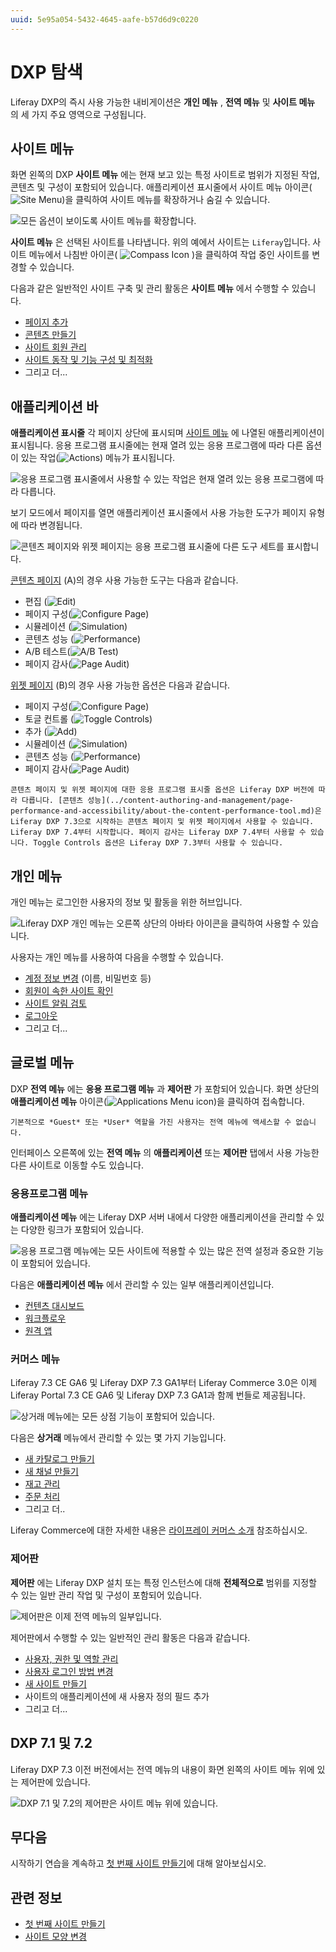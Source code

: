 ```yaml
---
uuid: 5e95a054-5432-4645-aafe-b57d6d9c0220
---
```


# DXP 탐색

Liferay DXP의 즉시 사용 가능한 내비게이션은 **개인 메뉴** , **전역 메뉴** 및 **사이트 메뉴** 의 세 가지 주요 영역으로 구성됩니다.

## 사이트 메뉴

화면 왼쪽의 DXP **사이트 메뉴** 에는 현재 보고 있는 특정 사이트로 범위가 지정된 작업, 콘텐츠 및 구성이 포함되어 있습니다. 애플리케이션 표시줄에서 사이트 메뉴 아이콘(![Site Menu](../images/icon-menu.png))을 클릭하여 사이트 메뉴를 확장하거나 숨길 수 있습니다.

![모든 옵션이 보이도록 사이트 메뉴를 확장합니다.](./navigating-dxp/images/05.png)

**사이트 메뉴** 은 선택된 사이트를 나타냅니다. 위의 예에서 사이트는 `Liferay`입니다. 사이트 메뉴에서 나침반 아이콘( ![Compass Icon](../images/icon-compass.png) )을 클릭하여 작업 중인 사이트를 변경할 수 있습니다.

다음과 같은 일반적인 사이트 구축 및 관리 활동은 **사이트 메뉴** 에서 수행할 수 있습니다.

* [페이지 추가](../site-building/creating-pages/adding-pages/adding-a-page-to-a-site.md)
* [콘텐츠 만들기](../content-authoring-and-management.md)
* [사이트 회원 관리](../site-building/sites/site-membership/adding-members-to-sites.md)
* [사이트 동작 및 기능 구성 및 최적화](../site-building.html)
* 그리고 더...

## 애플리케이션 바

**애플리케이션 표시줄** 각 페이지 상단에 표시되며 [사이트 메뉴](#site-menu) 에 나열된 애플리케이션이 표시됩니다. 응용 프로그램 표시줄에는 현재 열려 있는 응용 프로그램에 따라 다른 옵션이 있는 작업(![Actions](../images/icon-actions.png)) 메뉴가 표시됩니다.

![응용 프로그램 표시줄에서 사용할 수 있는 작업은 현재 열려 있는 응용 프로그램에 따라 다릅니다.](./navigating-dxp/images/07.png)

보기 모드에서 페이지를 열면 애플리케이션 표시줄에서 사용 가능한 도구가 페이지 유형에 따라 변경됩니다.

![콘텐츠 페이지와 위젯 페이지는 응용 프로그램 표시줄에 다른 도구 세트를 표시합니다.](./navigating-dxp/images/08.png)

[콘텐츠 페이지](../site-building/creating-pages/using-content-pages.md) (A)의 경우 사용 가능한 도구는 다음과 같습니다.

* 편집 (![Edit](../images/icon-edit.png))
* 페이지 구성(![Configure Page](../images/icon-settings.png))
* 시뮬레이션 (![Simulation](../images/icon-simulation.png))
* 콘텐츠 성능 (![Performance](../images/icon-analytics.png))
* A/B 테스트(![A/B Test](../images/icon-ab-testing.png))
* 페이지 감사(![Page Audit](../images/icon-information.png))

[위젯 페이지](../site-building/creating-pages/using-widget-pages/adding-widgets-to-a-page.md) (B)의 경우 사용 가능한 옵션은 다음과 같습니다.

* 페이지 구성(![Configure Page](../images/icon-settings.png))
* 토글 컨트롤 (![Toggle Controls](../images/icon-preview.png))
* 추가 (![Add](../images/icon-plus.png))
* 시뮬레이션 (![Simulation](../images/icon-simulation.png))
* 콘텐츠 성능 (![Performance](../images/icon-analytics.png))
* 페이지 감사(![Page Audit](../images/icon-information.png))

```{note}
콘텐츠 페이지 및 위젯 페이지에 대한 응용 프로그램 표시줄 옵션은 Liferay DXP 버전에 따라 다릅니다. [콘텐츠 성능](../content-authoring-and-management/page-performance-and-accessibility/about-the-content-performance-tool.md)은 Liferay DXP 7.3으로 시작하는 콘텐츠 페이지 및 위젯 페이지에서 사용할 수 있습니다. Liferay DXP 7.4부터 시작합니다. 페이지 감사는 Liferay DXP 7.4부터 사용할 수 있습니다. Toggle Controls 옵션은 Liferay DXP 7.3부터 사용할 수 있습니다.
```

## 개인 메뉴

개인 메뉴는 로그인한 사용자의 정보 및 활동을 위한 허브입니다.

![Liferay DXP 개인 메뉴는 오른쪽 상단의 아바타 아이콘을 클릭하여 사용할 수 있습니다.](./navigating-dxp/images/01.png)

사용자는 개인 메뉴를 사용하여 다음을 수행할 수 있습니다.

* [계정 정보 변경](./introduction-to-the-admin-account.md#changing-account-information) (이름, 비밀번호 등)
* [회원이 속한 사이트 확인](../site-building/sites/site-membership/adding-members-to-sites.md)
* [사이트 알림 검토](../collaboration-and-social/notifications-and-requests/user-guide/managing-notifications-and-requests.md)
* [로그아웃](./introduction-to-the-admin-account.md#signing-out)
* 그리고 더...

## 글로벌 메뉴

DXP **전역 메뉴** 에는 **응용 프로그램 메뉴** 과 **제어판** 가 포함되어 있습니다. 화면 상단의 **애플리케이션 메뉴** 아이콘(![Applications Menu icon](../images/icon-applications-menu.png))을 클릭하여 접속합니다.

```{note}
기본적으로 *Guest* 또는 *User* 역할을 가진 사용자는 전역 메뉴에 액세스할 수 없습니다.
```

인터페이스 오른쪽에 있는 **전역 메뉴** 의 **애플리케이션** 또는 **제어판** 탭에서 사용 가능한 다른 사이트로 이동할 수도 있습니다.

### 응용프로그램 메뉴

**애플리케이션 메뉴** 에는 Liferay DXP 서버 내에서 다양한 애플리케이션을 관리할 수 있는 다양한 링크가 포함되어 있습니다.

![응용 프로그램 메뉴에는 모든 사이트에 적용할 수 있는 많은 전역 설정과 중요한 기능이 포함되어 있습니다.](./navigating-dxp/images/02.png)

다음은 **애플리케이션 메뉴** 에서 관리할 수 있는 일부 애플리케이션입니다.

* [컨텐츠 대시보드](../content-authoring-and-management/content-dashboard.md)
* [워크플로우](../process-automation/workflow/introduction-to-workflow.md)
* [원격 앱](../building-applications/client-extensions/browser-based-client-extensions.md#custom-element-client-extensions)

### 커머스 메뉴

Liferay 7.3 CE GA6 및 Liferay DXP 7.3 GA1부터 Liferay Commerce 3.0은 이제 Liferay Portal 7.3 CE GA6 및 Liferay DXP 7.3 GA1과 함께 번들로 제공됩니다.

![상거래 메뉴에는 모든 상점 기능이 포함되어 있습니다.](./navigating-dxp/images/03.png)

다음은 **상거래** 메뉴에서 관리할 수 있는 몇 가지 기능입니다.

* [새 카탈로그 만들기](https://learn.liferay.com/commerce/latest/ko/product-management/catalogs/creating-a-new-catalog.html)
* [새 채널 만들기](https://learn.liferay.com/commerce/latest/en/starting-a-store/channels/managing-channels.html)
* [재고 관리](https://learn.liferay.com/commerce/latest/ko/inventory-management.html)
* [주문 처리](https://learn.liferay.com/commerce/latest/ko/order-management/orders/processing-an-order.html)
* 그리고 더..

Liferay Commerce에 대한 자세한 내용은 [라이프레이 커머스 소개](https://learn.liferay.com/commerce/latest/ko/starting-a-store/introduction-to-liferay-commerce.html) 참조하십시오.

### 제어판

**제어판** 에는 Liferay DXP 설치 또는 특정 인스턴스에 대해 **전체적으로** 범위를 지정할 수 있는 일반 관리 작업 및 구성이 포함되어 있습니다.

![제어판은 이제 전역 메뉴의 일부입니다.](./navigating-dxp/images/04.png)

제어판에서 수행할 수 있는 일반적인 관리 활동은 다음과 같습니다.

* [사용자, 권한 및 역할 관리](../users-and-permissions/users/adding-and-managing-users.md)
* [사용자 로그인 방법 변경](../installation-and-upgrades/securing-liferay/authentication-basics.md)
* [새 사이트 만들기](../site-building/sites/adding-a-site.md)
* 사이트의 애플리케이션에 새 사용자 정의 필드 추가
* 그리고 더...

## DXP 7.1 및 7.2

Liferay DXP 7.3 이전 버전에서는 전역 메뉴의 내용이 화면 왼쪽의 사이트 메뉴 위에 있는 제어판에 있습니다.

![DXP 7.1 및 7.2의 제어판은 사이트 메뉴 위에 있습니다.](./navigating-dxp/images/06.png)

## 무다음

시작하기 연습을 계속하고 [첫 번째 사이트 만들기](./creating-your-first-site.md)에 대해 알아보십시오.

## 관련 정보

* [첫 번째 사이트 만들기](./creating-your-first-site.md)
* [사이트 모양 변경](./changing-your-sites-appearance.md)
